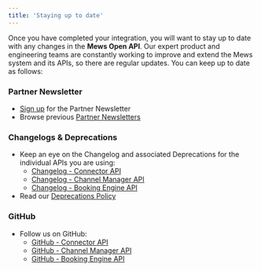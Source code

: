 ```yaml
---
title: 'Staying up to date'
---
```


Once you have completed your integration, you will want to stay up to date with any changes in the **Mews Open API**.
Our expert product and engineering teams are constantly working to improve and extend the Mews system and its APIs, so there are regular updates. You can keep up to date as follows:

### Partner Newsletter

- [Sign up](https://www.mews.com/en/partners-newsletter-subscription) for the Partner Newsletter
- Browse previous [Partner Newsletters](partner-newsletters/)

### Changelogs &amp; Deprecations

- Keep an eye on the Changelog and associated Deprecations for the individual APIs you are using:
  - [Changelog - Connector API](https://mews-systems.gitbook.io/connector-api/changelog)
  - [Changelog - Channel Manager API](https://mews-systems.gitbook.io/channel-manager-api/changelog)
  - [Changelog - Booking Engine API](https://mews-systems.gitbook.io/booking-engine-guide/changelog)
- Read our [Deprecations Policy](deprecations-policy/)

### GitHub

- Follow us on GitHub:
  - [GitHub - Connector API](https://github.com/MewsSystems/gitbook-connector-api)
  - [GitHub - Channel Manager API](https://github.com/MewsSystems/gitbook-channel-manager-api)
  - [GitHub - Booking Engine API](https://github.com/MewsSystems/gitbook-booking-engine)
